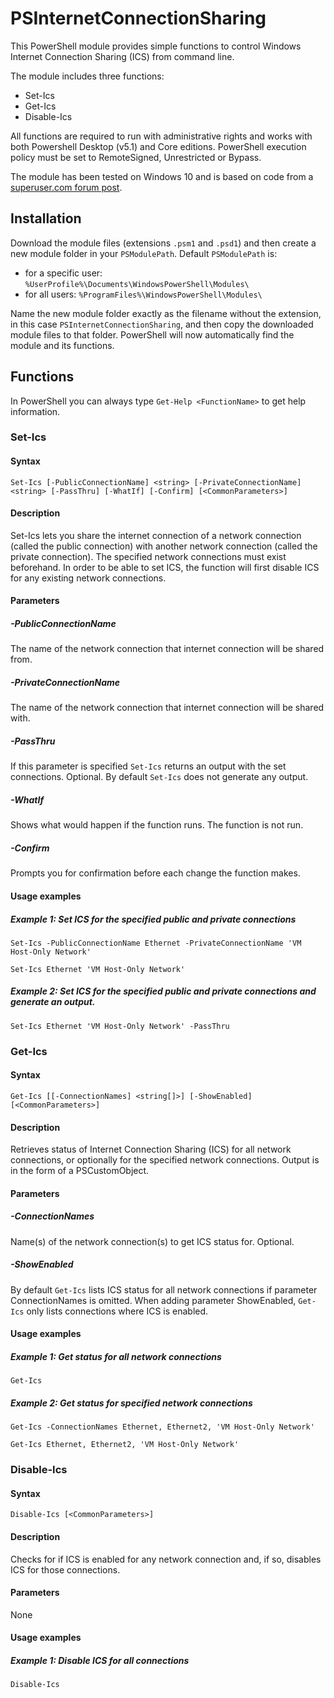 # PSInternetConnectionSharing
This PowerShell module provides simple functions to control Windows Internet Connection Sharing (ICS) from command line.

The module includes three functions:
* Set-Ics
* Get-Ics
* Disable-Ics 

All functions are required to run with administrative rights and works with both Powershell Desktop (v5.1) and Core editions. PowerShell execution policy must be set to RemoteSigned, Unrestricted or Bypass.

The module has been tested on Windows 10 and is based on code from a [superuser.com forum post](https://superuser.com/questions/470319/how-to-enable-internet-connection-sharing-using-command-line/649183).
## Installation
Download the module files (extensions `.psm1` and `.psd1`) and then create a new module folder in your `PSModulePath`. Default `PSModulePath` is:

- for a specific user: `%UserProfile%\Documents\WindowsPowerShell\Modules\`
- for all users: `%ProgramFiles%\WindowsPowerShell\Modules\`

Name the new module folder exactly as the filename without the extension, in this case `PSInternetConnectionSharing`, and then copy the downloaded module files to that folder. PowerShell will now automatically find the module and its functions.
## Functions
In PowerShell you can always type `Get-Help <FunctionName>` to get help information.

### Set-Ics
#### Syntax
```
Set-Ics [-PublicConnectionName] <string> [-PrivateConnectionName] <string> [-PassThru] [-WhatIf] [-Confirm] [<CommonParameters>]
```
#### Description
Set-Ics lets you share the internet connection of a network connection (called the public connection) with another network connection (called the private connection). The specified network connections must exist beforehand. In order to be able to set ICS, the function will first disable ICS for any existing network connections.
#### Parameters
##### -PublicConnectionName
The name of the network connection that internet connection will be shared from.
##### -PrivateConnectionName
The name of the network connection that internet connection will be shared with.
##### -PassThru
If this parameter is specified `Set-Ics` returns an output with the set connections. Optional. By default `Set-Ics` does not generate any output.
##### -WhatIf
Shows what would happen if the function runs. The function is not run.
##### -Confirm
Prompts you for confirmation before each change the function makes.
#### Usage examples
##### Example 1: Set ICS for the specified public and private connections
`Set-Ics -PublicConnectionName Ethernet -PrivateConnectionName 'VM Host-Only Network'`

`Set-Ics Ethernet 'VM Host-Only Network'`
##### Example 2: Set ICS for the specified public and private connections and generate an output.
`Set-Ics Ethernet 'VM Host-Only Network' -PassThru`

### Get-Ics
#### Syntax
```
Get-Ics [[-ConnectionNames] <string[]>] [-ShowEnabled] [<CommonParameters>]
```
#### Description
Retrieves status of Internet Connection Sharing (ICS) for all network connections, or optionally for the specified network connections. Output is in the form of a PSCustomObject.
#### Parameters
##### -ConnectionNames
Name(s) of the network connection(s) to get ICS status for. Optional.
##### -ShowEnabled
By default `Get-Ics` lists ICS status for all network connections if parameter ConnectionNames is omitted. When adding parameter ShowEnabled, `Get-Ics` only lists connections where ICS is enabled.
#### Usage examples
##### Example 1: Get status for all network connections
`Get-Ics`
##### Example 2: Get status for specified network connections
`Get-Ics -ConnectionNames Ethernet, Ethernet2, 'VM Host-Only Network'`

`Get-Ics Ethernet, Ethernet2, 'VM Host-Only Network'`

### Disable-Ics
#### Syntax
```
Disable-Ics [<CommonParameters>]
```
#### Description
Checks for if ICS is enabled for any network connection and, if so, disables ICS for those connections.
#### Parameters
None
#### Usage examples
##### Example 1: Disable ICS for all connections
`Disable-Ics`
